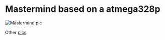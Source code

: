 # Mastermind based on a atmega328p

![Mastermind pic](https://lh3.googleusercontent.com/YfzuvaceyHqSy40ACzUJq7ibGptH1_YIRaDER-o79Er1jppRt6_LRvSMaevT6i2NdPrgCuDao-P2oVHyedtiaRyQzipad4s2OtYL5e5PUsfvX_nSuultOYL1x3dtNJMosHXF_fu0MabpMF9ScS2ET-CthHb1c40js0dLtZgKPeNJ_LBGvKqvPhHsENYYynzEPsvBzNZ3qiFv2CywDLCFnomfkAmhH6ZbgtFJYbNerzfd1vqZhB3KaHZkOLA0zgOmmyXg4kuRZdwJ1RV64O0Nas8bpVBQMQ39xmWLR2bRm8p_qqcmD2PTia9pBufUiDSB_jw2_8eO4t-m7VjcvZB7hLbwQwuUFp6aUmzZ92mw8xyZyiTgBxTM4v_ERfeTlTzPWfJ_UBL7jxaiII_cokrFFlJJ0Z672abz-aiPJrRoBztf-WzEyclUq1HcQ9GAZdqnaMU_3Bb_NIyOSPPxGCLLW9Lkhlxk28dB50fvON951JBv9mchhsnIQ7zj9P5CEJ1gwRl7YAZ5CPMUiqnjoE087VqQgF4kULxwueIhrrroHIBVMaExdI9SUCvWD-oC5XzR_PewXxjPtC8U7o26_5MRJcbLW9cxyaeg=w1076-h1433-no "Work in progress")


Other [pics](https://goo.gl/photos/zJgozbFJ2R2BKM3H8)
